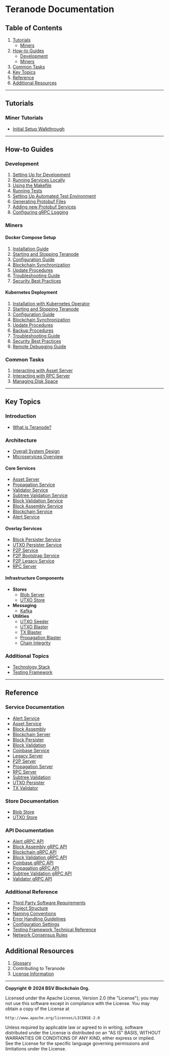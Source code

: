 # Teranode Documentation

## Table of Contents

1. [Tutorials](#tutorials)
   - [Miners](#miner-tutorials)
2. [How-to Guides](#how-to-guides)
   - [Development](#development)
   - [Miners](#miners)
3. [Common Tasks](#common)
4. [Key Topics](#key-topics)
5. [Reference](#reference)
6. [Additional Resources](#additional-resources)

-----

## Tutorials

### Miner Tutorials

- [Initial Setup Walkthrough](docs/tutorials/miners/minersGettingStarted.md)

-----

## How-to Guides

### Development

1. [Setting Up for Development](docs/howto/developerSetup.md)
2. [Running Services Locally](docs/howto/locallyRunningServices.md)
3. [Using the Makefile](docs/howto/makefile.md)
4. [Running Tests](docs/howto/runningTests.md)
5. [Setting Up Automated Test Environment](docs/howto/automatedTestingHowTo.md)
6. [Generating Protobuf Files](docs/howto/generatingProtobuf.md)
7. [Adding new Protobuf Services](docs/howto/addingNewProtobufServices.md)
8. [Configuring gRPC Logging](docs/howto/configuringGrpcLogging.md)

### Miners

#### Docker Compose Setup

1. [Installation Guide](docs/howto/miners/docker/minersHowToInstallation.md)
2. [Starting and Stopping Teranode](docs/howto/miners/docker/minersHowToStopStartDockerTeranode.md)
3. [Configuration Guide](docs/howto/miners/docker/minersHowToConfigureTheNode.md)
4. [Blockchain Synchronization](docs/howto/miners/docker/minersHowToSyncTheNode.md)
5. [Update Procedures](docs/howto/miners/docker/minersUpdatingTeranode.md)
6. [Troubleshooting Guide](docs/howto/miners/docker/minersHowToTroubleshooting.md)
7. [Security Best Practices](docs/howto/miners/docker/minersSecurityBestPractices.md)

#### Kubernetes Deployment

1. [Installation with Kubernetes Operator](docs/howto/miners/kubernetes/minersHowToInstallation.md)
2. [Starting and Stopping Teranode](docs/howto/miners/kubernetes/minersHowToStopStartKubernetesTeranode.md)
3. [Configuration Guide](docs/howto/miners/kubernetes/minersHowToConfigureTheNode.md)
4. [Blockchain Synchronization](docs/howto/miners/kubernetes/minersHowToSyncTheNode.md)
5. [Update Procedures](docs/howto/miners/kubernetes/minersUpdatingTeranode.md)
6. [Backup Procedures](docs/howto/miners/kubernetes/minersHowToBackup.md)
7. [Troubleshooting Guide](docs/howto/miners/kubernetes/minersHowToTroubleshooting.md)
8. [Security Best Practices](docs/howto/miners/kubernetes/minersSecurityBestPractices.md)
9. [Remote Debugging Guide](docs/howto/miners/kubernetes/minersHowToRemoteDebugTeranode.md)

### Common Tasks

1. [Interacting with Asset Server](docs/howto/miners/minersHowToInteractWithAssetServer.md)
2. [Interacting with RPC Server](docs/howto/miners/minersHowToInteractWithRPCServer.md)
3. [Managing Disk Space](docs/howto/miners/minersManagingDiskSpace.md)

-----

## Key Topics

### Introduction
- [What is Teranode?](docs/topics/teranodeIntro.md)

### Architecture
- [Overall System Design](docs/architecture/teranode-overall-system-design.md)
- [Microservices Overview](docs/architecture/teranode-microservices-overview.md)

#### Core Services
- [Asset Server](docs/services/assetServer.md)
- [Propagation Service](docs/services/propagation.md)
- [Validator Service](docs/services/validator.md)
- [Subtree Validation Service](docs/services/subtreeValidation.md)
- [Block Validation Service](docs/services/blockValidation.md)
- [Block Assembly Service](docs/services/blockAssembly.md)
- [Blockchain Service](docs/services/blockchain.md)
- [Alert Service](docs/services/alert.md)

#### Overlay Services
- [Block Persister Service](docs/services/blockPersister.md)
- [UTXO Persister Service](docs/services/utxoPersister.md)
- [P2P Service](docs/services/p2p.md)
- [P2P Bootstrap Service](docs/services/p2pBootstrap.md)
- [P2P Legacy Service](docs/services/p2pLegacy.md)
- [RPC Server](docs/services/rpc.md)

#### Infrastructure Components
- **Stores**
   - [Blob Server](docs/stores/blob.md)
   - [UTXO Store](docs/stores/utxo.md)
- **Messaging**
   - [Kafka](docs/kafka/kafka.md)
- **Utilities**
   - [UTXO Seeder](docs/commands/seeder.md)
   - [UTXO Blaster](docs/commands/utxoBlaster.md)
   - [TX Blaster](docs/commands/txBlaster.md)
   - [Propagation Blaster](docs/commands/propagationBlaster.md)
   - [Chain Integrity](docs/commands/chainIntegrity.md)

### Additional Topics
- [Technology Stack](docs/topics/technologyStack.md)
- [Testing Framework](docs/topics/understandingTheTestingFramework.md)

-----

## Reference

### Service Documentation
- [Alert Service](docs/references/services/alert_reference.md)
- [Asset Service](docs/references/services/asset_reference.md)
- [Block Assembly](docs/references/services/blockassembly_reference.md)
- [Blockchain Server](docs/references/services/blockchain_reference.md)
- [Block Persister](docs/references/services/blockpersister_reference.md)
- [Block Validation](docs/references/services/blockvalidation_reference.md)
- [Coinbase Service](docs/references/services/coinbase_reference.md)
- [Legacy Server](docs/references/services/legacy_reference.md)
- [P2P Server](docs/references/services/p2p_reference.md)
- [Propagation Server](docs/references/services/propagation_reference.md)
- [RPC Server](docs/references/services/rpc_reference.md)
- [Subtree Validation](docs/references/services/subtreevalidation_reference.md)
- [UTXO Persister](docs/references/services/utxopersister_reference.md)
- [TX Validator](docs/references/services/validator_reference.md)

### Store Documentation
- [Blob Store](docs/references/stores/blob_reference.md)
- [UTXO Store](docs/references/stores/utxo_reference.md)

### API Documentation
- [Alert gRPC API](docs/references/protobuf_docs/alertProto.md)
- [Block Assembly gRPC API](docs/references/protobuf_docs/blockassemblyProto.md)
- [Blockchain gRPC API](docs/references/protobuf_docs/blockchainProto.md)
- [Block Validation gRPC API](docs/references/protobuf_docs/blockvalidationProto.md)
- [Coinbase gRPC API](docs/references/protobuf_docs/coinbaseProto.md)
- [Propagation gRPC API](docs/references/protobuf_docs/propagationProto.md)
- [Subtree Validation gRPC API](docs/references/protobuf_docs/subtreevalidationProto.md)
- [Validator gRPC API](docs/references/protobuf_docs/validatorProto.md)

### Additional Reference
- [Third Party Software Requirements](docs/references/thirdPartySoftwareRequirements.md)
- [Project Structure](docs/references/projectStructure.md)
- [Naming Conventions](docs/references/namingConventions.md)
- [Error Handling Guidelines](docs/references/errorHandling.md)
- [Configuration Settings](docs/references/settings.md)
- [Testing Framework Technical Reference](docs/references/testingTechnicalReference.md)
- [Network Consensus Rules](docs/references/networkConsensusRules.md)

## Additional Resources
1. [Glossary](docs/references/glossary.md)
2. Contributing to Teranode
3. [License Information](docs/references/licenseInformation.md)

---

**Copyright © 2024 BSV Blockchain Org.**

Licensed under the Apache License, Version 2.0 (the "License");
you may not use this software except in compliance with the License.
You may obtain a copy of the License at

    http://www.apache.org/licenses/LICENSE-2.0

Unless required by applicable law or agreed to in writing, software
distributed under the License is distributed on an "AS IS" BASIS,
WITHOUT WARRANTIES OR CONDITIONS OF ANY KIND, either express or implied.
See the License for the specific language governing permissions and
limitations under the License.

